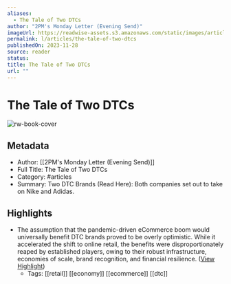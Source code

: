 ```yaml
---
aliases:
  - The Tale of Two DTCs
author: "2PM's Monday Letter (Evening Send)"
imageUrl: https://readwise-assets.s3.amazonaws.com/static/images/article1.be68295a7e40.png
permalink: l/articles/the-tale-of-two-dtcs
publishedOn: 2023-11-28
source: reader
status: 
title: The Tale of Two DTCs
url: ""
---
```

# The Tale of Two DTCs

![rw-book-cover](https://readwise-assets.s3.amazonaws.com/static/images/article1.be68295a7e40.png)

## Metadata

- Author: [[2PM's Monday Letter (Evening Send)]]
- Full Title: The Tale of Two DTCs
- Category: #articles
- Summary: Two DTC Brands (Read Here): Both companies set out to take on Nike and Adidas.

## Highlights

- The assumption that the pandemic-driven eCommerce boom would universally benefit DTC brands proved to be overly optimistic. While it accelerated the shift to online retail, the benefits were disproportionately reaped by established players, owing to their robust infrastructure, economies of scale, brand recognition, and financial resilience. ([View Highlight](https://read.readwise.io/read/01hgb9mj6fn29cn6fswrx0rs0e))
    - Tags: [[retail]] [[economy]] [[ecommerce]] [[dtc]]
